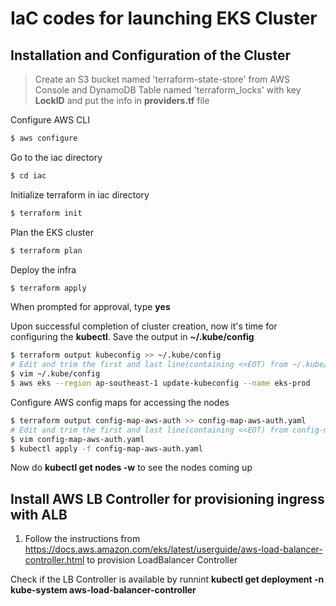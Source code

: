 # IaC codes for launching EKS Cluster

## Installation and Configuration of the Cluster
> Create an S3 bucket named 'terraform-state-store' from AWS Console and DynamoDB Table named 'terraform_locks' with key **LockID** and put the info in **providers.tf** file

Configure AWS CLI 
```bash
$ aws configure
```
Go to the iac directory
```bash
$ cd iac
```
Initialize terraform in iac directory
```bash
$ terraform init
```
Plan the EKS cluster
```bash
$ terraform plan
```
Deploy the infra
```bash
$ terraform apply
```
When prompted for approval, type **yes**

Upon successful completion of cluster creation, now it's time for configuring the **kubectl**. Save the output in **~/.kube/config**
```bash
$ terraform output kubeconfig >> ~/.kube/config
# Edit and trim the first and last line(containing <<EOT) from ~/.kube/config
$ vim ~/.kube/config
$ aws eks --region ap-southeast-1 update-kubeconfig --name eks-prod
```

Configure AWS config maps for accessing the nodes
```bash
$ terraform output config-map-aws-auth >> config-map-aws-auth.yaml
# Edit and trim the first and last line(containing <<EOT) from config-map-aws-auth.yaml
$ vim config-map-aws-auth.yaml
$ kubectl apply -f config-map-aws-auth.yaml
```
Now do **kubectl get nodes -w** to see the nodes coming up

## Install AWS LB Controller for provisioning ingress with ALB
1. Follow the instructions from https://docs.aws.amazon.com/eks/latest/userguide/aws-load-balancer-controller.html to provision LoadBalancer Controller

Check if the LB Controller is available by runnint **kubectl get deployment -n kube-system aws-load-balancer-controller**
